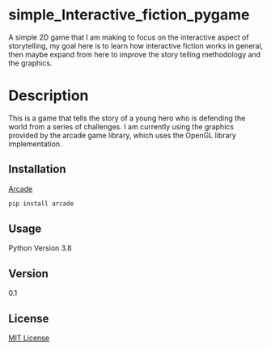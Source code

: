# simple_Interactive_fiction_pygame
A simple 2D game that I am making to focus on the interactive aspect of storytelling, my goal here is to learn how interactive fiction works in general, then maybe expand from here to improve the story telling methodology and the graphics.  

# Description
This is a game that tells the story of a young hero who is defending the world from a series of challenges. I am currently using the graphics provided by the arcade game library, which uses the OpenGL library implementation.

## Installation
[Arcade](https://pypi.org/project/arcade/)

```bash
pip install arcade
```

## Usage
Python Version 3.8


## Version
0.1

## License
[MIT License](https://choosealicense.com/licenses/mit/)
